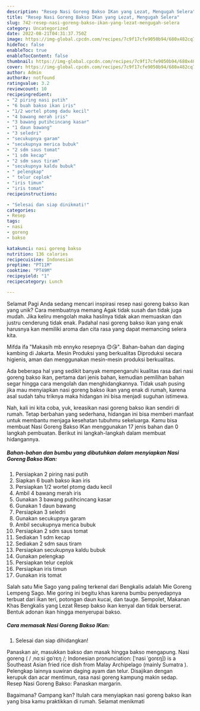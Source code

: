 ```yaml
---
description: "Resep Nasi Goreng Bakso IKan yang Lezat, Mengugah Selera"
title: "Resep Nasi Goreng Bakso IKan yang Lezat, Mengugah Selera"
slug: 742-resep-nasi-goreng-bakso-ikan-yang-lezat-mengugah-selera
category: Uncategorized
date: 2022-08-21T04:31:37.750Z
image: https://img-global.cpcdn.com/recipes/7c9f17cfe9050b94/680x482cq70/nasi-goreng-bakso-ikan-foto-resep-utama.jpg
hideToc: false
enableToc: true
enableTocContent: false
thumbnail: https://img-global.cpcdn.com/recipes/7c9f17cfe9050b94/680x482cq70/nasi-goreng-bakso-ikan-foto-resep-utama.jpg
cover: https://img-global.cpcdn.com/recipes/7c9f17cfe9050b94/680x482cq70/nasi-goreng-bakso-ikan-foto-resep-utama.jpg
author: Admin
authorAv: notfound
ratingvalue: 3.2
reviewcount: 10
recipeingredient:
- "2 piring nasi putih"
- "6 buah bakso ikan iris"
- "1/2 wortel ptomg dadu kecil"
- "4 bawang merah iris"
- "3 bawang putihcincang kasar"
- "1 daun bawang"
- "3 seledri"
- "secukupnya garam"
- "secukupnya merica bubuk"
- "2 sdm saus tomat"
- "1 sdm kecap"
- "2 sdm saus tiram"
- "secukupnya kaldu bubuk"
- " pelengkap"
- " telur ceplok"
- "iris timun"
- "iris tomat"
recipeinstructions:

- "Selesai dan siap dinikmati!"
categories:
- Resep
tags:
- nasi
- goreng
- bakso

katakunci: nasi goreng bakso 
nutrition: 136 calories
recipecuisine: Indonesian
preptime: "PT11M"
cooktime: "PT49M"
recipeyield: "1"
recipecategory: Lunch

---
```



Selamat Pagi Anda sedang mencari inspirasi resep nasi goreng bakso ikan yang unik? Cara membuatnya memang Agak tidak susah dan tidak juga mudah. Jika keliru mengolah maka hasilnya tidak akan memuaskan dan justru cenderung tidak enak. Padahal nasi goreng bakso ikan yang enak harusnya kan memiliki aroma dan cita rasa yang dapat memancing selera kita.


Mifda ifa &#34;Makasih mb ennyko resepnya 😊😘&#34;. Bahan-bahan dan daging kambing di Jakarta. Mesin Produksi yang berkualitas Diproduksi secara higienis, aman dan menggunakan mesin-mesin produksi berkualitas.

Ada beberapa hal yang sedikit banyak mempengaruhi kualitas rasa dari nasi goreng bakso ikan, pertama dari jenis bahan, kemudian pemilihan bahan segar hingga cara mengolah dan menghidangkannya. Tidak usah pusing jika mau menyiapkan nasi goreng bakso ikan yang enak di rumah, karena asal sudah tahu triknya maka hidangan ini bisa menjadi suguhan istimewa.


Nah, kali ini kita coba, yuk, kreasikan nasi goreng bakso ikan sendiri di rumah. Tetap berbahan yang sederhana, hidangan ini bisa memberi manfaat untuk membantu menjaga kesehatan tubuhmu sekeluarga. Kamu bisa membuat Nasi Goreng Bakso IKan menggunakan 17 jenis bahan dan 0 langkah pembuatan. Berikut ini langkah-langkah dalam membuat hidangannya.

<!--inarticleads1-->

##### Bahan-bahan dan bumbu yang dibutuhkan dalam menyiapkan Nasi Goreng Bakso IKan:

1. Persiapkan 2 piring nasi putih
1. Siapkan 6 buah bakso ikan iris
1. Persiapkan 1/2 wortel ptomg dadu kecil
1. Ambil 4 bawang merah iris
1. Gunakan 3 bawang putihcincang kasar
1. Gunakan 1 daun bawang
1. Persiapkan 3 seledri
1. Gunakan secukupnya garam
1. Ambil secukupnya merica bubuk
1. Persiapkan 2 sdm saus tomat
1. Sediakan 1 sdm kecap
1. Sediakan 2 sdm saus tiram
1. Persiapkan secukupnya kaldu bubuk
1. Gunakan  pelengkap
1. Persiapkan  telur ceplok
1. Persiapkan iris timun
1. Gunakan iris tomat


Salah satu Mie Sago yang paling terkenal dari Bengkalis adalah Mie Goreng Lempeng Sago. Mie goring ini begitu khas karena bumbu penyedapnya terbuat dari ikan teri, potongan daun kucai, dan tauge. Sempolet, Makanan Khas Bengkalis yang Lezat Resep bakso ikan kenyal dan tidak berserat. Bentuk adonan ikan hingga menyerupai bakso. 

<!--inarticleads2-->

##### Cara memasak Nasi Goreng Bakso IKan:


1. Selesai dan siap dihidangkan!

Panaskan air, masukkan bakso dan masak hingga bakso mengapung. Nasi goreng ( / ˌnɑːsi ɡɒˈrɛŋ /; Indonesian pronunciation: [ˈnasi ˈɡorɛŋ]) is a Southeast Asian fried rice dish from Malay Archipelago (mainly Sumatra ). Pelengkap lainnya suwiran daging ayam dan telur. Disajikan dengan kerupuk dan acar mentimun, rasa nasi goreng kampung makin sedap. Resep Nasi Goreng Bakso: Panaskan margarin. 

Bagaimana? Gampang kan? Itulah cara menyiapkan nasi goreng bakso ikan yang bisa kamu praktikkan di rumah. Selamat menikmati
